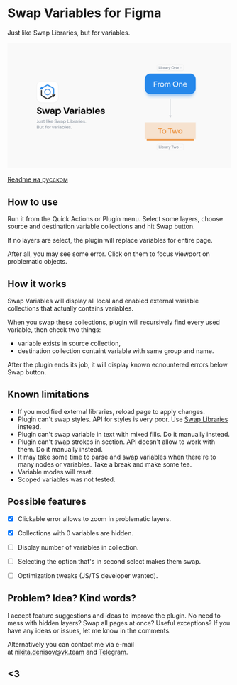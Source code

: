 # Swap Variables for Figma
Just like Swap Libraries, but for variables.

![Swap Variables cover](https://github.com/qurle/swap-variables/blob/main/assets/cover.png?raw=true)

[Readme на русском](https://github.com/qurle/swap-variables/blob/main/readme-ru.md)

## How to use

Run it from the Quick Actions or Plugin menu.
Select some layers, choose source and destination variable collections and hit Swap button.

If no layers are select, the plugin will replace variables for entire page.

After all, you may see some error. Click on them to focus viewport on problematic objects.

## How it works

Swap Variables will display all local and enabled external variable collections that actually contains variables. 

When you swap these collections, plugin will recursively find every used variable, then check two things:
- variable exists in source collection,
- destination collection containt variable with same group and name.

After the plugin ends its job, it will display known ecnountered errors below Swap button. 

## Known limitations

- If you modified external libraries, reload page to apply changes.
- Plugin can't swap styles. API for styles is very poor. Use [Swap Libraries](https://help.figma.com/hc/en-us/articles/4404856784663-Swap-style-and-component-libraries) instead.
- Plugin can't swap variable in text with mixed fills. Do it manually instead.
- Plugin can't swap strokes in section. API doesn't allow to work with them. Do it manually instead.
- It may take some time to parse and swap variables when there're to many nodes or variables. Take a break and make some tea.
- Variable modes will reset.
- Scoped variables was not tested.

## Possible features

- [x] Clickable error allows to zoom in problematic layers.
- [x] Collections with 0 variables are hidden.
- [ ] Display number of variables in collection.
- [ ] Selecting the option that's in second select makes them swap.
- [ ] Optimization tweaks (JS/TS developer wanted).


## Problem? Idea? Kind words?

I accept feature suggestions and ideas to improve the plugin. No need to mess with hidden layers? Swap all pages at once? Useful exceptions? If you have any ideas or issues, let me know in the comments.

Alternatively you can contact me via e-mail at [nikita.denisov@vk.team](mailto:nikita.denisov@vk.team?subject=Swap%20Variables) and [Telegram](https://t.me/qurle).

## <3
